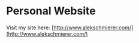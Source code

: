 # Personal Website

Visit my site here: [http://www.alekschmierer.com/](http://www.alekschmierer.com/)

